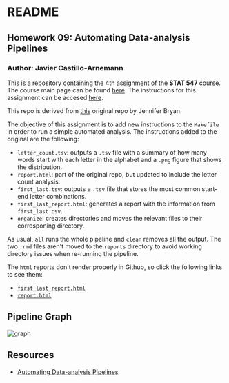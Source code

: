 
# README

## Homework 09: Automating Data-analysis Pipelines
### Author: Javier Castillo-Arnemann

This is a repository containing the 4th assignment of the **STAT 547** course. The course main page can be found [here](http://stat545.com/Classroom). The instructions for this assignment can be accesed [here](http://stat545.com/Classroom/assignments/hw09/hw09.html).

This repo is derived from [this](https://github.com/STAT545-UBC/make-activity) original repo by Jennifer Bryan.

The objective of this assignment is to add new instructions to the `Makefile` in order to run a simple automated analysis. The instructions added to the original are the following:

- `letter_count.tsv`: outputs a `.tsv` file with a summary of how many words start with each letter in the alphabet and a `.png` figure that shows the distribution.
- `report.html`: part of the original repo, but updated to include the letter count analysis. 
- `first_last.tsv`: outputs a `.tsv` file that stores the most common start-end letter combinations.
- `first_last_report.html`: generates a report with the information from `first_last.csv`.
- `organize`: creates directories and moves the relevant files to their corresponing directory.

As usual, `all` runs the whole pipeline and `clean` removes all the output. The two `.rmd` files aren't moved to the `reports` directory to avoid working directory issues when re-running the pipeline.

The `html` reports don't render properly in Github, so click the following links to see them:
- [`first_last_report.html`](http://htmlpreview.github.io/?https://github.com/STAT545-UBC-students/hw09-yavyx/blob/master/reports/first_last_report.html)
- [`report.html`](http://htmlpreview.github.io/?https://github.com/STAT545-UBC-students/hw09-yavyx/blob/master/reports/report.html)

## Pipeline Graph

![graph](https://github.com/STAT545-UBC-students/hw09-yavyx/blob/master/h09_pipeline.png)

## Resources

- [Automating Data-analysis Pipelines](http://stat545.com/automation04_make-activity.html)
